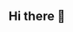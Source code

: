 ## Hi there 👋

<!--
**salmxn786/salmxn786** is a ✨ _special_ ✨ repository because its `README.md` (this file) appears on your GitHub profile.

Here are some ideas to get you started:
I am Salman Khan and will be creating projecting on this 
- 🔭 I’m currently working on ...
- 🌱 I’m currently learning ...
- 👯 I’m looking to collaborate on ...
- 🤔 I’m looking for help with ...
- 💬 Ask me about ...
- 📫 How to reach me: ...
- 😄 Pronouns: ...
- ⚡ Fun fact: ...
-->
